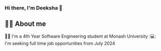 ### Hi there, I'm Deeksha 👋

## :woman_technologist: About me
:woman_student: I'm a 4th Year Software Engineering student at Monash University
:💻: I'm seeking full time job opportunities from July 2024

<!--
**Deeksha1703/Deeksha1703** is a ✨ _special_ ✨ repository because its `README.md` (this file) appears on your GitHub profile.

Here are some ideas to get you started:

- 🔭 I’m currently working on ...
- 🌱 I’m currently learning ...
- 👯 I’m looking to collaborate on ...
- 🤔 I’m looking for help with ...
- 💬 Ask me about ...
- 📫 How to reach me: ...
- 😄 Pronouns: ...
- ⚡ Fun fact: ...
-->
